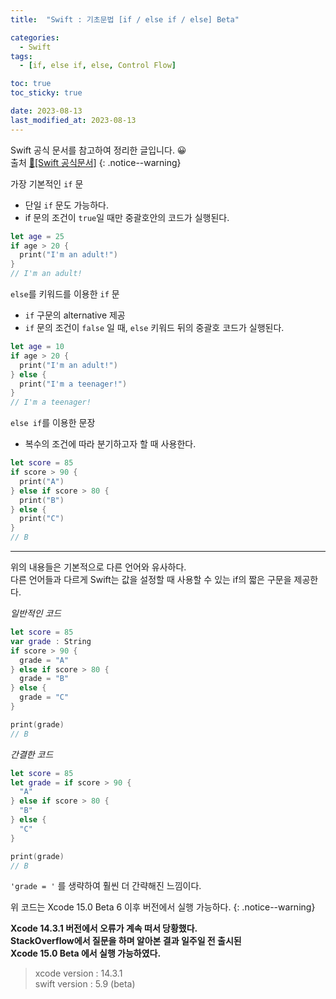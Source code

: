 ```yaml
---
title:  "Swift : 기초문법 [if / else if / else] Beta" 

categories:
  - Swift
tags:
  - [if, else if, else, Control Flow]

toc: true
toc_sticky: true

date: 2023-08-13
last_modified_at: 2023-08-13
---
```


Swift 공식 문서를 참고하여 정리한 글입니다. 😀    
출처 [🍎[Swift 공식문서]](https://www.swift.org/documentation/)
{: .notice--warning}


가장 기본적인 `if` 문
- 단일 `if` 문도 가능하다.
- if 문의 조건이 `true`일 때만 중괄호안의 코드가 실행된다.


```swift
let age = 25
if age > 20 {
  print("I'm an adult!")
}
// I'm an adult!
```

`else`를 키워드를 이용한 `if` 문
- `if` 구문의 alternative 제공
- `if` 문의 조건이 `false` 일 때, `else` 키워드 뒤의 중괄호 코드가 실행된다.

```swift
let age = 10
if age > 20 {
  print("I'm an adult!")
} else {
  print("I'm a teenager!")
}
// I'm a teenager!
```

`else if`를 이용한 문장
- 복수의 조건에 따라 분기하고자 할 때 사용한다.   


```swift
let score = 85
if score > 90 {
  print("A")
} else if score > 80 {
  print("B")
} else {
  print("C")
}
// B
```
<hr>

위의 내용들은 기본적으로 다른 언어와 유사하다.   
다른 언어들과 다르게 Swift는 값을 설정할 때 사용할 수 있는 if의 짧은 구문을 제공한다. 

*일반적인 코드*   
```swift
let score = 85
var grade : String
if score > 90 {
  grade = "A"
} else if score > 80 {
  grade = "B"
} else {
  grade = "C"
}

print(grade)
// B
```
*간결한 코드*
```swift
let score = 85
let grade = if score > 90 {
  "A"
} else if score > 80 {
  "B"
} else {
  "C"
}

print(grade)
// B
```
`'grade = '` 를 생략하여 훨씬 더 간략해진 느낌이다.

위 코드는 Xcode 15.0 Beta 6 이후 버전에서 실행 가능하다.
{: .notice--warning}


**Xcode 14.3.1 버전에서 오류가 계속 떠서 당황했다.   
StackOverflow에서 질문을 하며 알아본 결과 일주일 전 출시된    
Xcode 15.0 Beta 에서 실행 가능하였다.**




>xcode version : 14.3.1   
swift version : 5.9 (beta)